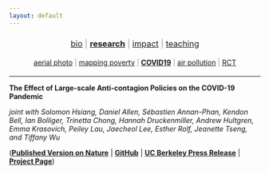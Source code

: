 ```yaml
---
layout: default
---
```


<div align="center">
	<h3 style="color: #999; font-weight: 400;">
	<a href="http://luna-yue-huang.com/index.html">bio</a> | <a href="http://luna-yue-huang.com/research.html"><b>research</b></a> | <a href="http://luna-yue-huang.com/impact.html">impact</a> | <a href="http://luna-yue-huang.com/teaching.html">teaching</a><br>
	</h3>
</div>
<div align="center">
	<h4 style="color: #999; font-weight: 400;">
	<a href="http://luna-yue-huang.com/research-aerial.html">aerial photo</a> | <a href="http://luna-yue-huang.com/research-jmp.html">mapping poverty</a> | <a href="http://luna-yue-huang.com/research-covid19.html"><b>COVID19</b></a> | <a href="http://luna-yue-huang.com/research-pollution.html">air pollution</a> | <a href="http://luna-yue-huang.com/research-rct.html">RCT</a>
	</h4>
</div>

----

__The Effect of Large-scale Anti-contagion Policies on the COVID-19 Pandemic__

_joint with Solomon Hsiang, Daniel Allen, Sébastien Annan-Phan, Kendon Bell, Ian Bolliger, Trinetta Chong, Hannah Druckenmiller, Andrew Hultgren, Emma Krasovich, Peiley Lau, Jaecheol Lee, Esther Rolf, Jeanette Tseng, and Tiffany Wu_

([__Published Version on Nature__](https://www.nature.com/articles/s41586-020-2404-8) &#124; [__GitHub__](https://github.com/bolliger32/gpl-covid) &#124; [__UC Berkeley Press Release__](https://news.berkeley.edu/2020/06/08/emergency-covid-19-measures-prevented-more-than-500-million-infections-study-finds/) &#124; [__Project Page__](http://www.globalpolicy.science/covid19))

<div id='research-covid19-maps'></div>
<script src="/assets/js/research-covid19-maps.js"></script>
